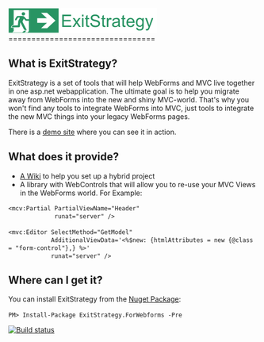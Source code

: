 <img src='https://raw.githubusercontent.com/LodewijkSioen/ExitStrategy/master/img/Banner.png' alt='ExitStrategy Logo' />
================================

What is ExitStrategy?
--------------------------------
ExitStrategy is a set of tools that will help WebForms and MVC live together in one asp.net webapplication.
The ultimate goal is to help you migrate away from WebForms into the new and shiny MVC-world. That's why you
won't find any tools to integrate WebForms into MVC, just tools to integrate the new MVC things into
your legacy WebForms pages.

There is a [demo site](http://exitstrategy.apphb.com/) where you can see it in action.

What does it provide?
--------------------------------
- [A Wiki](https://github.com/LodewijkSioen/ExitStrategy/wiki) to help you set up a hybrid project
- A library with WebControls that will allow you to re-use your MVC Views in the WebForms world. For Example:

````aspnet
<mcv:Partial PartialViewName="Header" 
             runat="server" />

<mvc:Editor SelectMethod="GetModel" 
            AdditionalViewData='<%$new: {htmlAttributes = new {@class = "form-control"},} %>' 
            runat="server" />
````

Where can I get it?
--------------------------------

You can install ExitStrategy from the [Nuget Package](https://www.nuget.org/packages/ExitStrategy.ForWebforms/):

``PM> Install-Package ExitStrategy.ForWebforms -Pre``

[![Build status](https://ci.appveyor.com/api/projects/status/6q6qxr2t7p03v2m7/branch/master?svg=true)](https://ci.appveyor.com/project/LodewijkSioen/exitstrategy/branch/master)
